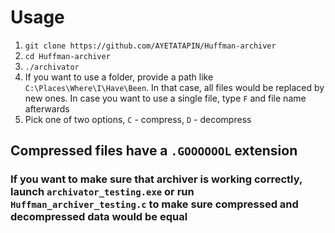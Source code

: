# Usage
1) `git clone https://github.com/AYETATAPIN/Huffman-archiver`
2) `cd Huffman-archiver`
3) `./archivator`
4) If you want to use a folder, provide a path like `C:\Places\Where\I\Have\Been`. In that case, all files would be replaced by new ones. In case you want to use a single file, type `F` and file name afterwards
5) Pick one of two options, `C` - compress, `D` - decompress


## Compressed files have a `.GOOOOOOL` extension

### If you want to make sure that archiver is working correctly, launch `archivator_testing.exe` or run `Huffman_archiver_testing.c` to make sure compressed and decompressed data would be equal
